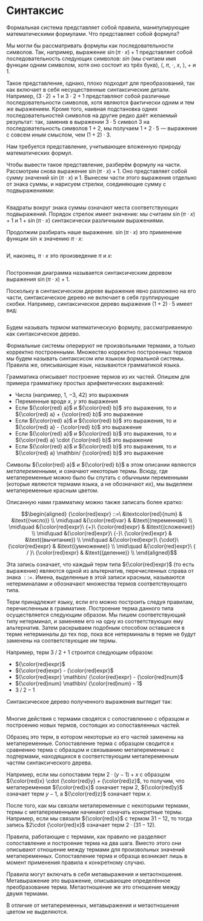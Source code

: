 # Синтаксис

Формальная система представляет собой правила, манипулирующие математическими формулами. Что представляет собой формула?

Мы могли бы рассматривать формулы как последовательности символов. Так, например, выражение $\sin(\pi\cdot x) + 1$ представляет собой последовательность следующих символов: $sin$ (мы считаем имя функции одним символом, хотя оно состоит из трёх букв), $($, $\pi$, $\cdot$, $x$, $)$, $+$ и $1$.

Такое представление, однако, плохо подходит для преобразований, так как включает в себя несущественные синтаксические детали. Например, $(3\cdot 2) + 1$ и $3\cdot 2 + 1$ представляют собой различные последовательности символов, хотя являются фактически одним и тем же выражением. Кроме того, наивная подстановка одних последовательностей символов на другие редко даёт желаемый результат: так, заменив в выражении $3\cdot 5$ символ $3$ на последовательность символов $1+2$, мы получаем $1 + 2\cdot 5$ — выражение с совсем иным смыслом, чем $(1+2)\cdot 3$.

Нам требуется представление, учитывающее вложенную природу математических формул.

Чтобы вывести такое представление, разберём формулу на части. Рассмотрим снова выражение $\sin(\pi\cdot x) + 1$. Оно представляет собой сумму значений $\sin(\pi\cdot x)$ и $1$. Вынесем части этого выражения отдельно от знака суммы, и нарисуем стрелки, соединяющие сумму с подвыражениями:

```figure /_img/syn1.svg
```

Квадраты вокруг знака суммы означают места соответствующих подвыражений. Порядок стрелок имеет значение: мы считаем $\sin(\pi\cdot x) + 1$ и $1 + \sin(\pi\cdot x)$ синтаксически различными выражениями.

Продолжим разбирать наше выражение. $\sin(\pi\cdot x)$ это применение функции $\sin$ к значению $\pi\cdot x$:

```figure /_img/syn2.svg
```

И, наконец, $\pi\cdot x$ это произведение $\pi$ и $x$:

```figure /_img/syn3.svg
```

Построенная диаграмма называется синтаксическим деревом выражения $\sin(\pi\cdot x) + 1$.

Поскольку в синтаксическом дереве выражение явно разложено на его части, синтаксическое дерево не включает в себя группирующие скобки. Например, синтаксическое дерево выражения $(1+2) \cdot 5$ имеет вид:

```figure /_img/syn4.svg
```

Будем называть *термом* математическую формулу, рассматриваемую как синтаксическое дерево.

Формальные системы оперируют не произвольными термами, а только корректно построенными. Множество корректно построенных термов мы будем называть синтаксисом или языком формальной системы. Правила же, описывающие язык, называются грамматикой языка.

Грамматика описывает построение термов из их частей. Опишем для примера грамматику простых арифметических выражений:

- Числа (например, $1$, $-3$, $42$) это выражения
- Переменные вроде $x$, $y$ это выражения
- Если ${\color{red} a}$ и ${\color{red} b}$ это выражения, то и ${\color{red} a} + {\color{red} b}$
это выражение
- Если ${\color{red} a}$ и ${\color{red} b}$ это выражения, то и ${\color{red} a} - {\color{red} b}$ это выражение
- Если ${\color{red} a}$ и ${\color{red} b}$ это выражения, то и ${\color{red} a} \cdot {\color{red} b}$ это выражение
- Если ${\color{red} a}$ и ${\color{red} b}$ это выражения, то и ${\color{red} a} \mathbin/ {\color{red} b}$
это выражение

Символы ${\color{red} a}$ и ${\color{red} b}$ в этом описании являются *метапеременными,* и означают некоторые термы. Всюду, где метапеременные можно было бы спутать с обычными переменными (которые *являются* термами языка, а не обозначают их), мы выделяем метапеременные красным цветом.

Описанную нами грамматику можно также записать более кратко:

$$\begin{aligned}
{\color{red}expr} ::=\ &\textcolor{red}{num} & &\text{(число)} \\
\mid\quad &{\color{red}var} & &\text{(переменная)} \\
\mid\quad &{\color{red}expr}\ {+}\ {\color{red}expr} & &\text{(сложение)} \\
\mid\quad &{\color{red}expr}\ {-}\ {\color{red}expr} & &\text{(вычитание)} \\
\mid\quad &{\color{red}expr}\ {\cdot}\ {\color{red}expr} & &\text{(умножение)} \\
\mid\quad &{\color{red}expr}\ { / }\ {\color{red}expr} & &\text{(деление)} \\
\end{aligned}$$

Эта запись означает, что каждый терм типа ${\color{red}expr}$ (то есть выражение) являются одной из альтернатив, перечисленных справа от знака $::=$. Имена, выделенные в этой записи красным, называются нетерминалами и обозначают множества термов соответствующего типа.

Терм принадлежит языку, если его можно построить следуя правилам, перечисленным в грамматике. Построение терма данного типа осуществляется следующим образом. Мы пишем соответствующий типу нетерминал, и заменяем его на одну из соответствующих ему альтернатив. Затем раскрываем подобным способом оставшиеся в терме нетерминалы до тех пор, пока все нетерминалы в терме не будут заменены на соответствующие им термы.

Например, терм $3\mathbin/2 + 1$ строится следующим образом:

- ${\color{red}expr}$
- ${\color{red}expr} - {\color{red}expr}$
- ${\color{red}expr} \mathbin/ {\color{red}expr} - {\color{red}num}$
- ${\color{red}num} \mathbin/ {\color{red}num} - 1$
- $3 \mathbin/ 2 - 1$

Синтаксическое дерево полученного выражения выглядит так:

```figure /_img/syn5.svg
```

Многие действия с термами сводятся с сопоставлению с образцом и построению новых термов, состоящих из сопоставленных частей.

Образец это терм, в котором некоторые из его частей заменены на метапеременные. Сопоставление терма с образцом сводится к сравнению терма с образцом и связыванию метапеременных с подтермами, находящихся в соответствующим метапеременным частям синтаксического дерева.

Например, если мы сопоставим терм $2\cdot(y-1) + x$ с образцом ${\color{red}x} \cdot {\color{red}y} + {\color{red}z}$, то получим, что метапеременная ${\color{red}x}$ означает терм $2$, ${\color{red}y}$ означает терм $y-1$, а ${\color{red}z}$ означает терм $x$.

После того, как мы связали метапеременные с некоторыми термами, термы с метапеременными начинают означать конкретные термы. Например, если мы связали ${\color{red}x}$ с термом $31 - 12$, то тогда запись $2\cdot {\color{red}x}$ означает терм $2 \cdot (31-12)$.

Правила, работающие с термами, как правило не разделяют сопоставление и построение терма на два шага. Вместо этого они описывают отношение между термами для произвольных значений метапеременных. Сопоставление терма и образца возникает лишь в момент применения правила к конкретному случаю.

Правила могут включать в себя метавыражения и метаотношения. Метавыражение это выражение, описывающее определённое преобразование терма. Метаотношение же это отношение между двумя термами.

В отличие от метапеременных, метавыражения и метаотношения цветом не выделяются.
